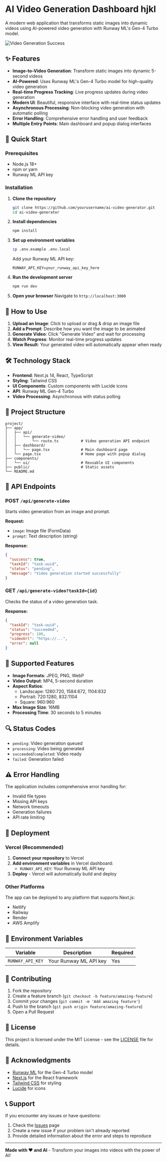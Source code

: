 # AI Video Generation Dashboard hjkl

A modern web application that transforms static images into dynamic videos using AI-powered video generation with Runway ML's Gen-4 Turbo model.

![Video Generation Success](https://raw.githubusercontent.com/ASMAEMISBAH22/video-generation/main/demo-image.png)

## ✨ Features

- **Image-to-Video Generation**: Transform static images into dynamic 5-second videos
- **AI-Powered**: Uses Runway ML's Gen-4 Turbo model for high-quality video generation
- **Real-time Progress Tracking**: Live progress updates during video generation
- **Modern UI**: Beautiful, responsive interface with real-time status updates
- **Asynchronous Processing**: Non-blocking video generation with automatic polling
- **Error Handling**: Comprehensive error handling and user feedback
- **Multiple Entry Points**: Main dashboard and popup dialog interfaces

## 🚀 Quick Start

### Prerequisites

- Node.js 18+ 
- npm or yarn
- Runway ML API key

### Installation

1. **Clone the repository**
   ```bash
   git clone https://github.com/yourusername/ai-video-generator.git
   cd ai-video-generator
   ```

2. **Install dependencies**
   ```bash
   npm install
   ```

3. **Set up environment variables**
   ```bash
   cp .env.example .env.local
   ```
   
   Add your Runway ML API key:
   ```env
   RUNWAY_API_KEY=your_runway_api_key_here
   ```

4. **Run the development server**
   ```bash
   npm run dev
   ```

5. **Open your browser**
   Navigate to `http://localhost:3000`

## 🎯 How to Use

1. **Upload an Image**: Click to upload or drag & drop an image file
2. **Add a Prompt**: Describe how you want the image to be animated
3. **Generate Video**: Click "Generate Video" and wait for processing
4. **Watch Progress**: Monitor real-time progress updates
5. **View Result**: Your generated video will automatically appear when ready

## 🛠️ Technology Stack

- **Frontend**: Next.js 14, React, TypeScript
- **Styling**: Tailwind CSS
- **UI Components**: Custom components with Lucide icons
- **API**: Runway ML Gen-4 Turbo
- **Video Processing**: Asynchronous with status polling

## 📁 Project Structure

```
project/
├── app/
│   ├── api/
│   │   └── generate-video/
│   │       └── route.ts          # Video generation API endpoint
│   ├── dashboard/
│   │   └── page.tsx              # Main dashboard page
│   └── page.tsx                  # Home page with popup dialog
├── components/
│   └── ui/                       # Reusable UI components
├── public/                       # Static assets
└── README.md
```

## 🔧 API Endpoints

### POST `/api/generate-video`
Starts video generation from an image and prompt.

**Request:**
- `image`: Image file (FormData)
- `prompt`: Text description (string)

**Response:**
```json
{
  "success": true,
  "taskId": "task-uuid",
  "status": "pending",
  "message": "Video generation started successfully"
}
```

### GET `/api/generate-video?taskId={id}`
Checks the status of a video generation task.

**Response:**
```json
{
  "taskId": "task-uuid",
  "status": "succeeded",
  "progress": 100,
  "videoUrl": "https://...",
  "error": null
}
```

## 🎨 Supported Features

- **Image Formats**: JPEG, PNG, WebP
- **Video Output**: MP4, 5-second duration
- **Aspect Ratios**: 
  - Landscape: 1280:720, 1584:672, 1104:832
  - Portrait: 720:1280, 832:1104  
  - Square: 960:960
- **Max Image Size**: 16MB
- **Processing Time**: 30 seconds to 5 minutes

## 🔍 Status Codes

- `pending`: Video generation queued
- `processing`: Video being generated
- `succeeded`/`completed`: Video ready
- `failed`: Generation failed

## ⚠️ Error Handling

The application includes comprehensive error handling for:
- Invalid file types
- Missing API keys
- Network timeouts
- Generation failures
- API rate limiting

## 🚀 Deployment

### Vercel (Recommended)

1. **Connect your repository** to Vercel
2. **Add environment variables** in Vercel dashboard:
   - `RUNWAY_API_KEY`: Your Runway ML API key
3. **Deploy** - Vercel will automatically build and deploy

### Other Platforms

The app can be deployed to any platform that supports Next.js:
- Netlify
- Railway
- Render
- AWS Amplify

## 📝 Environment Variables

| Variable | Description | Required |
|----------|-------------|----------|
| `RUNWAY_API_KEY` | Your Runway ML API key | Yes |

## 🤝 Contributing

1. Fork the repository
2. Create a feature branch (`git checkout -b feature/amazing-feature`)
3. Commit your changes (`git commit -m 'Add amazing feature'`)
4. Push to the branch (`git push origin feature/amazing-feature`)
5. Open a Pull Request

## 📄 License

This project is licensed under the MIT License - see the [LICENSE](LICENSE) file for details.

## 🙏 Acknowledgments

- [Runway ML](https://runwayml.com/) for the Gen-4 Turbo model
- [Next.js](https://nextjs.org/) for the React framework
- [Tailwind CSS](https://tailwindcss.com/) for styling
- [Lucide](https://lucide.dev/) for icons

## 📞 Support

If you encounter any issues or have questions:

1. Check the [Issues](https://github.com/yourusername/ai-video-generator/issues) page
2. Create a new issue if your problem isn't already reported
3. Provide detailed information about the error and steps to reproduce

---

**Made with ❤️ and AI** - Transform your images into videos with the power of AI! 
